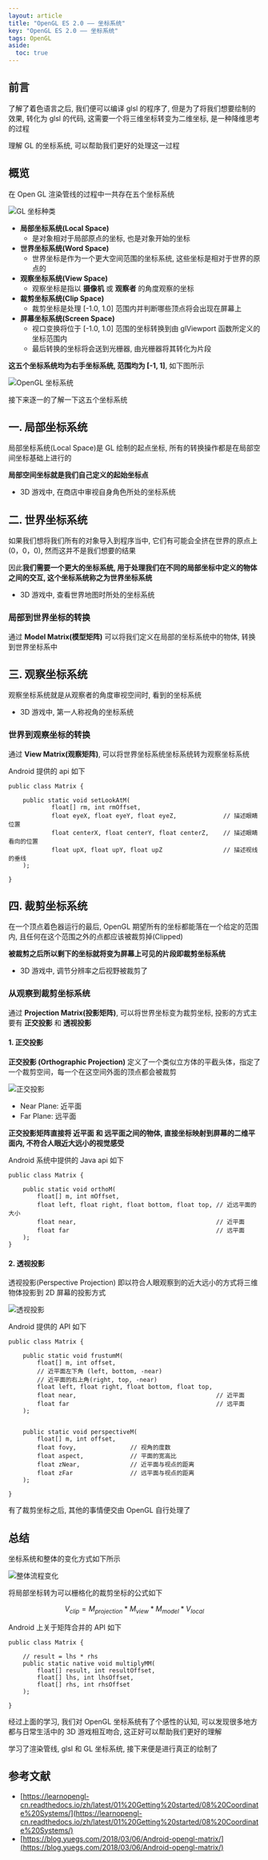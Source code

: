 ```yaml
---
layout: article
title: "OpenGL ES 2.0 —— 坐标系统"
key: "OpenGL ES 2.0 —— 坐标系统"
tags: OpenGL
aside:
  toc: true
---
```


## 前言
了解了着色语言之后, 我们便可以编译 glsl 的程序了, 但是为了将我们想要绘制的效果, 转化为 glsl 的代码, 这需要一个将三维坐标转变为二维坐标, 是一种降维思考的过程

理解 GL 的坐标系统, 可以帮助我们更好的处理这一过程

## 概览
在 Open GL 渲染管线的过程中一共存在五个坐标系统

![GL 坐标种类](https://i.loli.net/2019/08/02/5d43e6e57ac1740413.jpg)

<!--more-->

- **局部坐标系统(Local Space)**
  - 是对象相对于局部原点的坐标, 也是对象开始的坐标 
- **世界坐标系统(Word Space)**
  - 世界坐标是作为一个更大空间范围的坐标系统, 这些坐标是相对于世界的原点的
- **观察坐标系统(View Space)**
  - 观察坐标是指以 **摄像机** 或 **观察者** 的角度观察的坐标
- **裁剪坐标系统(Clip Space)**
  - 裁剪坐标是处理 [-1.0, 1.0] 范围内并判断哪些顶点将会出现在屏幕上 
- **屏幕坐标系统(Screen Space)**
  - 视口变换将位于 [-1.0, 1.0] 范围的坐标转换到由 glViewport 函数所定义的坐标范围内
  - 最后转换的坐标将会送到光栅器, 由光栅器将其转化为片段

**这五个坐标系统均为右手坐标系统, 范围均为 [-1, 1]**, 如下图所示

![OpenGL 坐标系统](https://i.loli.net/2019/08/09/1J94wZUdHqL5kmS.jpg)

接下来逐一的了解一下这五个坐标系统

## 一. 局部坐标系统
局部坐标系统(Local Space)是 GL 绘制的起点坐标, 所有的转换操作都是在局部空间坐标基础上进行的

**局部空间坐标就是我们自己定义的起始坐标点**
- 3D 游戏中, 在商店中审视自身角色所处的坐标系统

## 二. 世界坐标系统
如果我们想将我们所有的对象导入到程序当中, 它们有可能会全挤在世界的原点上(0，0，0), 然而这并不是我们想要的结果

因此**我们需要一个更大的坐标系统, 用于处理我们在不同的局部坐标中定义的物体之间的交互, 这个坐标系统称之为世界坐标系统**
- 3D 游戏中, 查看世界地图时所处的坐标系统

### 局部到世界坐标的转换
通过 **Model Matrix(模型矩阵)** 可以将我们定义在局部的坐标系统中的物体, 转换到世界坐标系中

## 三. 观察坐标系统
观察坐标系统就是从观察者的角度审视空间时, 看到的坐标系统
- 3D 游戏中, 第一人称视角的坐标系统

### 世界到观察坐标的转换
通过 **View Matrix(观察矩阵)**, 可以将世界坐标系统坐标系统转为观察坐标系统
 
Android 提供的 api 如下
```
public class Matrix {
    
    public static void setLookAtM(
            float[] rm, int rmOffset,       
            float eyeX, float eyeY, float eyeZ,             // 描述眼睛位置
            float centerX, float centerY, float centerZ,    // 描述眼睛看向的位置
            float upX, float upY, float upZ                 // 描述视线的垂线
    );
    
}
```

## 四. 裁剪坐标系统
在一个顶点着色器运行的最后, OpenGL 期望所有的坐标都能落在一个给定的范围内, 且任何在这个范围之外的点都应该被裁剪掉(Clipped)

**被裁剪之后所以剩下的坐标就将变为屏幕上可见的片段即裁剪坐标系统**
- 3D 游戏中, 调节分辨率之后视野被裁剪了

### 从观察到裁剪坐标系统
通过 **Projection Matrix(投影矩阵)**, 可以将世界坐标变为裁剪坐标, 投影的方式主要有 **正交投影** 和 **透视投影**

#### 1. 正交投影
**正交投影 (Orthographic Projection)** 定义了一个类似立方体的平截头体，指定了一个裁剪空间，每一个在这空间外面的顶点都会被裁剪

![正交投影](https://i.loli.net/2019/08/09/hZi79yGvARIlDfX.jpg)

- Near Plane: 近平面
- Far Plane: 远平面

**正交投影矩阵直接将 近平面 和 远平面之间的物体, 直接坐标映射到屏幕的二维平面内, 不符合人眼近大远小的视觉感受**

Android 系统中提供的 Java api 如下
```
public class Matrix {

    public static void orthoM(
        float[] m, int mOffset,
        float left, float right, float bottom, float top, // 近远平面的大小
        float near,                                       // 近平面
        float far                                         // 远平面
    );
}
```

#### 2. 透视投影
透视投影(Perspective Projection) 即以符合人眼观察到的近大远小的方式将三维物体投影到 2D 屏幕的投影方式

![透视投影](https://i.loli.net/2019/08/09/RAGBvkTs67f3QKn.jpg)

Android 提供的 API 如下
```
public class Matrix {
   
    public static void frustumM(
        float[] m, int offset,
        // 近平面左下角 (left, bottom, -near)
        // 近平面的右上角(right, top, -near)
        float left, float right, float bottom, float top,
        float near,                                       // 近平面
        float far                                         // 远平面
    );
    
    
    public static void perspectiveM(
        float[] m, int offset,
        float fovy,               // 视角的度数
        float aspect,             // 平面的宽高比
        float zNear,              // 近平面与视点的距离
        float zFar                // 远平面与视点的距离
    );
    
}
```

有了裁剪坐标之后, 其他的事情便交由 OpenGL 自行处理了

## 总结
坐标系统和整体的变化方式如下所示

![整体流程变化](https://i.loli.net/2019/08/02/5d43e724a8d2887768.jpg)

将局部坐标转为可以栅格化的裁剪坐标的公式如下

$$V_{clip} = M_{projection} * M_{view} * M_{model} * V_{local}$$

Android 上关于矩阵合并的 API 如下
```
public class Matrix {
 
    // result = lhs * rhs
    public static native void multiplyMM(
        float[] result, int resultOffset,
        float[] lhs, int lhsOffset, 
        float[] rhs, int rhsOffset
    );

}
```
经过上面的学习, 我们对 OpenGL 坐标系统有了个感性的认知, 可以发现很多地方都与日常生活中的 3D 游戏相互吻合, 这正好可以帮助我们更好的理解

学习了渲染管线, glsl 和 GL 坐标系统, 接下来便是进行真正的绘制了

## 参考文献
- [https://learnopengl-cn.readthedocs.io/zh/latest/01%20Getting%20started/08%20Coordinate%20Systems/](https://learnopengl-cn.readthedocs.io/zh/latest/01%20Getting%20started/08%20Coordinate%20Systems/)
- [https://blog.yuegs.com/2018/03/06/Android-opengl-matrix/](https://blog.yuegs.com/2018/03/06/Android-opengl-matrix/)